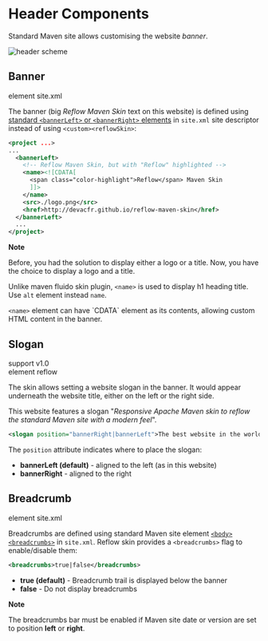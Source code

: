 # Header Components

Standard Maven site allows customising the website _banner_.

![header scheme](images/header-scheme.png)

## Banner

element <span class="badge badge-secondary">site.xml</span>

The banner (big _Reflow Maven Skin_ text on this website) is defined using [standard `<bannerLeft>` or `<bannerRight>` elements][mvn-site-banner] in `site.xml` site
descriptor instead of using `<custom><reflowSkin>`:

```xml
<project ...>
...
  <bannerLeft>
    <!-- Reflow Maven Skin, but with "Reflow" highlighted -->
    <name><![CDATA[
      <span class="color-highlight">Reflow</span> Maven Skin
      ]]>
    </name>
    <src>./logo.png</src>
    <href>http://devacfr.github.io/reflow-maven-skin</href>
  </bannerLeft>
  ...
</project>
```

<div class="alert alert-info">
    <strong>Note</strong>
    <p>Before, you had the solution to display either a logo or a title. Now, you have the choice to display a logo and a title.</p>
    <p>Unlike maven fluido skin plugin, <code>&lt;name&gt;</code> is used to display h1 heading title. Use <code>alt</code> element instead <code>name</code>.</p>
    <p><code>&lt;name&gt;</code> element can have `CDATA` element as its contents, allowing custom HTML content in the banner.</p>
</div>

[mvn-site-banner]: http://maven.apache.org/plugins/maven-site-plugin/examples/sitedescriptor.html#Banner

## Slogan

support <span class="badge badge-primary">v1.0</span><br/>
element <span class="badge badge-secondary">reflow</span>

The skin allows setting a website slogan in the banner. It would appear underneath the website
title, either on the left or the right side.

This website features a slogan
"_Responsive Apache Maven skin to reflow the standard Maven site with a modern feel_".

```xml
<slogan position="bannerRight|bannerLeft">The best website in the world</slogan>
```

The `position` attribute indicates where to place the slogan:

- **bannerLeft (default)** - aligned to the left (as in this website)
- **bannerRight** - aligned to the right

## Breadcrumb

element <span class="badge badge-secondary">site.xml</span>

Breadcrumbs are defined using standard Maven site element
[`<body><breadcrumbs>`][mvn-site-breadcrumbs] in `site.xml`.
Reflow skin provides a `<breadcrumbs>` flag to enable/disable them:

```xml
<breadcrumbs>true|false</breadcrumbs>
```

- **true (default)** - Breadcrumb trail is displayed below the banner
- **false** - Do not display breadcrumbs

<div class="alert alert-info">
    <strong>Note</strong>
    <p>The breadcrumbs bar must be enabled if Maven site date or version are set to position <b>left</b> or <b>right</b>.</p>
</div>


[mvn-site-breadcrumbs]: http://maven.apache.org/plugins/maven-site-plugin/examples/sitedescriptor.html#Breadcrumbs

